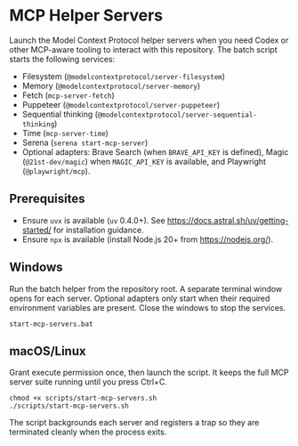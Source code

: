 # MCP Helper Servers

Launch the Model Context Protocol helper servers when you need Codex or other MCP-aware tooling to interact with this repository. The batch script starts the following services:

- Filesystem (`@modelcontextprotocol/server-filesystem`)
- Memory (`@modelcontextprotocol/server-memory`)
- Fetch (`mcp-server-fetch`)
- Puppeteer (`@modelcontextprotocol/server-puppeteer`)
- Sequential thinking (`@modelcontextprotocol/server-sequential-thinking`)
- Time (`mcp-server-time`)
- Serena (`serena start-mcp-server`)
- Optional adapters: Brave Search (when `BRAVE_API_KEY` is defined), Magic (`@21st-dev/magic`) when `MAGIC_API_KEY` is available, and Playwright (`@playwright/mcp`).

## Prerequisites

- Ensure `uvx` is available (`uv` 0.4.0+). See <https://docs.astral.sh/uv/getting-started/> for installation guidance.
- Ensure `npx` is available (install Node.js 20+ from <https://nodejs.org/>).

## Windows

Run the batch helper from the repository root. A separate terminal window opens for each server. Optional adapters only start when their required environment variables are present. Close the windows to stop the services.

```@bash
start-mcp-servers.bat
```

## macOS/Linux

Grant execute permission once, then launch the script. It keeps the full MCP server suite running until you press Ctrl+C.

```@linux
chmod +x scripts/start-mcp-servers.sh
./scripts/start-mcp-servers.sh
```

The script backgrounds each server and registers a trap so they are terminated cleanly when the process exits.
